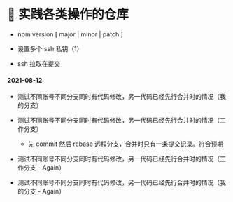 # 🚀 实践各类操作的仓库

- npm version [ major | minor | patch ]

- 设置多个 ssh 私钥（1）
- ssh 拉取在提交

#### 2021-08-12

- 测试不同账号不同分支同时有代码修改，另一代码已经先行合并时的情况（我的分支）

- 测试不同账号不同分支同时有代码修改，另一代码已经先行合并时的情况（工作分支）

  - 先 commit 然后 rebase 远程分支，合并时只有一条提交记录。符合预期

- 测试不同账号不同分支同时有代码修改，另一代码已经先行合并时的情况（工作分支 - Again）

- 测试不同账号不同分支同时有代码修改，另一代码已经先行合并时的情况（我的分支 - Again）
